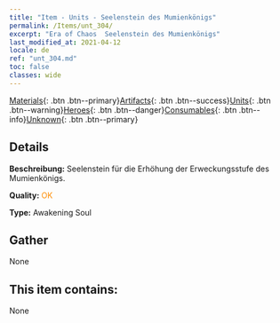 ```yaml
---
title: "Item - Units - Seelenstein des Mumienkönigs"
permalink: /Items/unt_304/
excerpt: "Era of Chaos  Seelenstein des Mumienkönigs"
last_modified_at: 2021-04-12
locale: de
ref: "unt_304.md"
toc: false
classes: wide
---
```

 [Materials](/de/Items/){: .btn .btn--primary}[Artifacts](/de/Items/Artifacts/){: .btn .btn--success}[Units](/de/Items/Units/){: .btn .btn--warning}[Heroes](/de/Items/Heroes/){: .btn .btn--danger}[Consumables](/de/Items/Consumables/){: .btn .btn--info}[Unknown](/de/Items/Unknown/){: .btn .btn--primary}

## Details
 **Beschreibung:** Seelenstein für die Erhöhung der Erweckungsstufe des Mumienkönigs.

 **Quality:** <span style="color: #FF8C00">OK</span>

 **Type:** Awakening Soul

## Gather

  None

## This item contains:

  None

